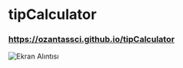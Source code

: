 # tipCalculator

### https://ozantassci.github.io/tipCalculator

![Ekran Alıntısı](https://user-images.githubusercontent.com/102819318/182602805-32608c40-aa09-4e5e-8cce-10829fe2554e.PNG)
